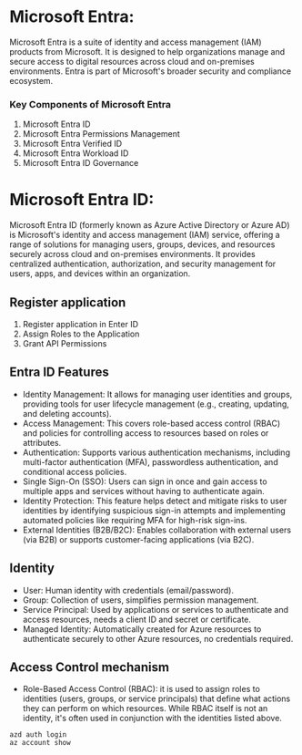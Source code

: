 # Microsoft Entra:
Microsoft Entra is a suite of identity and access management (IAM) products from Microsoft. It is designed to help organizations manage and secure access to digital resources across cloud and on-premises environments. Entra is part of Microsoft's broader security and compliance ecosystem.
 ### Key Components of Microsoft Entra
 1. Microsoft Entra ID
 2. Microsoft Entra Permissions Management
 3. Microsoft Entra Verified ID
 4. Microsoft Entra Workload ID
 5. Microsoft Entra ID Governance

# Microsoft Entra ID:
Microsoft Entra ID (formerly known as Azure Active Directory or Azure AD) is Microsoft's identity and access management (IAM) service, offering a range of solutions for managing users, groups, devices, and resources securely across cloud and on-premises environments. It provides centralized authentication, authorization, and security management for users, apps, and devices within an organization.

## Register application
1. Register application in Enter ID
2. Assign Roles to the Application
3. Grant API Permissions

## Entra ID Features
* Identity Management: It allows for managing user identities and groups, providing tools for user lifecycle management (e.g., creating, updating, and deleting accounts).
* Access Management: This covers role-based access control (RBAC) and policies for controlling access to resources based on roles or attributes.
* Authentication: Supports various authentication mechanisms, including multi-factor authentication (MFA), passwordless authentication, and conditional access policies.
* Single Sign-On (SSO): Users can sign in once and gain access to multiple apps and services without having to authenticate again.
* Identity Protection: This feature helps detect and mitigate risks to user identities by identifying suspicious sign-in attempts and implementing automated policies like requiring MFA for high-risk sign-ins.
* External Identities (B2B/B2C): Enables collaboration with external users (via B2B) or supports customer-facing applications (via B2C).

## Identity
* User: Human identity with credentials (email/password).
* Group: Collection of users, simplifies permission management.
* Service Principal: Used by applications or services to authenticate and access resources, needs a client ID and secret or certificate.
* Managed Identity: Automatically created for Azure resources to authenticate securely to other Azure resources, no credentials required.

## Access Control mechanism
* Role-Based Access Control (RBAC): it is used to assign roles to identities (users, groups, or service principals) that define what actions they can perform on which resources. While RBAC itself is not an identity, it's often used in conjunction with the identities listed above.

```
azd auth login
az account show
```
